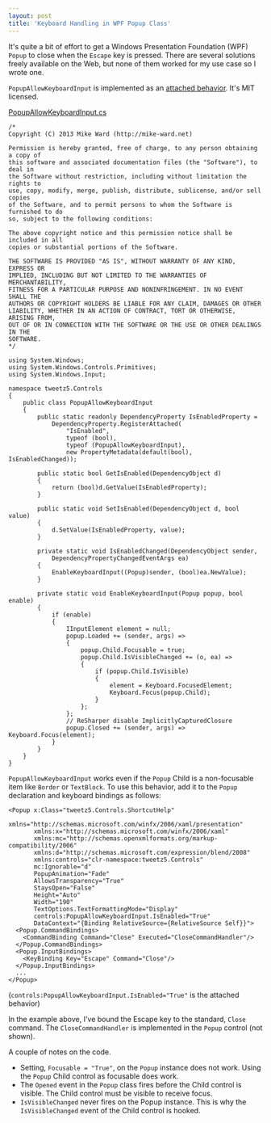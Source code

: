 ```yaml
---
layout: post
title: 'Keyboard Handling in WPF Popup Class'
---
```

It's quite a bit of effort to get a Windows Presentation Foundation (WPF) `Popup` to close when the `Escape` key is pressed. There are several solutions freely available on the Web, but none of them worked for my use case so I wrote one. 

`PopupAllowKeyboardInput` is implemented as an [attached behavior](http://msdn.microsoft.com/en-us/library/ms749011.aspx). It's MIT licensed.

[PopupAllowKeyboardInput.cs](https://gist.github.com/blueonion/6672436)
    
    /*   
    Copyright (C) 2013 Mike Ward (http://mike-ward.net)  
      
    Permission is hereby granted, free of charge, to any person obtaining a copy of  
    this software and associated documentation files (the "Software"), to deal in   
    the Software without restriction, including without limitation the rights to   
    use, copy, modify, merge, publish, distribute, sublicense, and/or sell copies   
    of the Software, and to permit persons to whom the Software is furnished to do   
    so, subject to the following conditions:  
      
    The above copyright notice and this permission notice shall be included in all   
    copies or substantial portions of the Software.  
      
    THE SOFTWARE IS PROVIDED "AS IS", WITHOUT WARRANTY OF ANY KIND, EXPRESS OR   
    IMPLIED, INCLUDING BUT NOT LIMITED TO THE WARRANTIES OF MERCHANTABILITY,   
    FITNESS FOR A PARTICULAR PURPOSE AND NONINFRINGEMENT. IN NO EVENT SHALL THE   
    AUTHORS OR COPYRIGHT HOLDERS BE LIABLE FOR ANY CLAIM, DAMAGES OR OTHER   
    LIABILITY, WHETHER IN AN ACTION OF CONTRACT, TORT OR OTHERWISE, ARISING FROM,  
    OUT OF OR IN CONNECTION WITH THE SOFTWARE OR THE USE OR OTHER DEALINGS IN THE  
    SOFTWARE.  
    */  
      
    using System.Windows;  
    using System.Windows.Controls.Primitives;  
    using System.Windows.Input;  
      
    namespace tweetz5.Controls  
    {  
        public class PopupAllowKeyboardInput  
        {  
            public static readonly DependencyProperty IsEnabledProperty =   
                DependencyProperty.RegisterAttached(  
                    "IsEnabled",  
                    typeof (bool),  
                    typeof (PopupAllowKeyboardInput),  
                    new PropertyMetadata(default(bool), IsEnabledChanged));  
          
            public static bool GetIsEnabled(DependencyObject d)  
            {  
                return (bool)d.GetValue(IsEnabledProperty);  
            }  
      
            public static void SetIsEnabled(DependencyObject d, bool value)  
            {  
                d.SetValue(IsEnabledProperty, value);  
            }  
      
            private static void IsEnabledChanged(DependencyObject sender,   
                DependencyPropertyChangedEventArgs ea)  
            {  
                EnableKeyboardInput((Popup)sender, (bool)ea.NewValue);  
            }  
      
            private static void EnableKeyboardInput(Popup popup, bool enable)  
            {  
                if (enable)  
                {  
                    IInputElement element = null;  
                    popup.Loaded += (sender, args) =>  
                    {  
                        popup.Child.Focusable = true;  
                        popup.Child.IsVisibleChanged += (o, ea) =>  
                        {  
                            if (popup.Child.IsVisible)  
                            {  
                                element = Keyboard.FocusedElement;  
                                Keyboard.Focus(popup.Child);  
                            }  
                        };  
                    };  
                    // ReSharper disable ImplicitlyCapturedClosure  
                    popup.Closed += (sender, args) => Keyboard.Focus(element);  
                }  
            }  
        }  
    }

`PopupAllowKeyboardInput` works even if the `Popup` Child is a non-focusable item like `Border` or `TextBlock`. To use this behavior, add it to the `Popup` declaration and keyboard bindings as follows:
    
    <Popup x:Class="tweetz5.Controls.ShortcutHelp"  
           xmlns="http://schemas.microsoft.com/winfx/2006/xaml/presentation"  
           xmlns:x="http://schemas.microsoft.com/winfx/2006/xaml"  
           xmlns:mc="http://schemas.openxmlformats.org/markup-compatibility/2006"   
           xmlns:d="http://schemas.microsoft.com/expression/blend/2008"   
           xmlns:controls="clr-namespace:tweetz5.Controls"  
           mc:Ignorable="d"   
           PopupAnimation="Fade"  
           AllowsTransparency="True"  
           StaysOpen="False"  
           Height="Auto"   
           Width="190"  
           TextOptions.TextFormattingMode="Display"  
           controls:PopupAllowKeyboardInput.IsEnabled="True"  
           DataContext="{Binding RelativeSource={RelativeSource Self}}">  
      <Popup.CommandBindings>  
        <CommandBinding Command="Close" Executed="CloseCommandHandler"/>  
      </Popup.CommandBindings>  
      <Popup.InputBindings>  
        <KeyBinding Key="Escape" Command="Close"/>  
      </Popup.InputBindings>  
      ...  
    </Popup>

(`controls:PopupAllowKeyboardInput.IsEnabled="True"` is the attached behavior)

In the example above, I've bound the Escape key to the standard, `Close` command. The `CloseCommandHandler` is implemented in the `Popup` control (not shown).

A couple of notes on the code. 

  * Setting, `Focusable = "True"`, on the `Popup` instance does not work. Using the `Popup` Child control as focusable does work. 
  * The `Opened` event in the `Popup` class fires before the Child control is visible. The Child control must be visible to receive focus. 
  * `IsVisibleChanged` never fires on the Popup instance. This is why the `IsVisibleChanged` event of the Child control is hooked.
